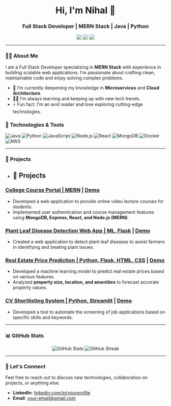 <h1 align="center">Hi, I'm Nihal 👋</h1>
<h3 align="center">Full Stack Developer | MERN Stack | Java | Python</h3>

<p align="center">
  <a href="https://github.com/your-username"><img src="https://img.shields.io/github/followers/your-username?label=Follow&style=social"></a>
  <a href="https://linkedin.com/in/yourprofile"><img src="https://img.shields.io/badge/-LinkedIn-blue?style=flat-square&logo=Linkedin&logoColor=white"></a>
  <a href="mailto:your-email@gmail.com"><img src="https://img.shields.io/badge/-Gmail-red?style=flat-square&logo=Gmail&logoColor=white"></a>
</p>

---

### 👨‍💻 About Me

I am a Full Stack Developer specializing in **MERN Stack** with experience in building scalable web applications. I'm passionate about crafting clean, maintainable code and enjoy solving complex problems.

- 🌱 I’m currently deepening my knowledge in **Microservices** and **Cloud Architecture**.
- 🧑‍💻 I’m always learning and keeping up with new tech trends.
- ⚡ Fun fact: I'm an avid reader and love exploring cutting-edge technologies.

### 🔧 Technologies & Tools

![Java](https://img.shields.io/badge/-Java-333333?style=flat&logo=java)
![Python](https://img.shields.io/badge/-Python-333333?style=flat&logo=python)
![JavaScript](https://img.shields.io/badge/-JavaScript-333333?style=flat&logo=javascript)
![Node.js](https://img.shields.io/badge/-Node.js-333333?style=flat&logo=node.js)
![React](https://img.shields.io/badge/-React-333333?style=flat&logo=react)
![MongoDB](https://img.shields.io/badge/-MongoDB-333333?style=flat&logo=mongodb)
![Docker](https://img.shields.io/badge/-Docker-333333?style=flat&logo=docker)
![AWS](https://img.shields.io/badge/-AWS-333333?style=flat&logo=amazon-aws)

---

### 🚀 Projects

- ## 🚀 Projects

### [College Course Portal | MERN](https://github.com/your-username/college-course-portal) | [Demo](https://college-course-portal-demo.com)
- Developed a web application to provide online video lecture courses for students.
- Implemented user authentication and course management features using **MongoDB, Express, React, and Node.js (MERN)**.

### [Plant Leaf Disease Detection Web App | ML, Flask](https://github.com/your-username/plant-leaf-disease-detection) | [Demo](https://plant-leaf-detection-demo.com)
- Created a web application to detect plant leaf diseases to assist farmers in identifying and treating plant issues.

### [Real Estate Price Prediction | Python, Flask, HTML, CSS](https://github.com/your-username/real-estate-price-prediction) | [Demo](https://real-estate-price-prediction-demo.com)
- Developed a machine learning model to predict real estate prices based on various features.
- Analyzed **property size, location, and amenities** to forecast accurate property values.

### [CV Shortlisting System | Python, Streamlit](https://github.com/your-username/cv-shortlisting-system) | [Demo](https://cv-shortlisting-demo.com)
- Developed a tool to automate the screening of job applications based on specific skills and keywords.
---

### 📊 GitHub Stats

<p align="center">
  <img src="https://github-readme-stats.vercel.app/api?username=your-username&show_icons=true&theme=default&count_private=true" alt="GitHub Stats">
  <img src="https://github-readme-streak-stats.herokuapp.com/?user=your-username&theme=default" alt="GitHub Streak">
</p>

---

### 🤝 Let's Connect

Feel free to reach out to discuss new technologies, collaboration on projects, or anything else.

- **LinkedIn**: [linkedin.com/in/yourprofile](https://linkedin.com/in/yourprofile)
- **Email**: [your-email@gmail.com](mailto:your-email@gmail.com)
